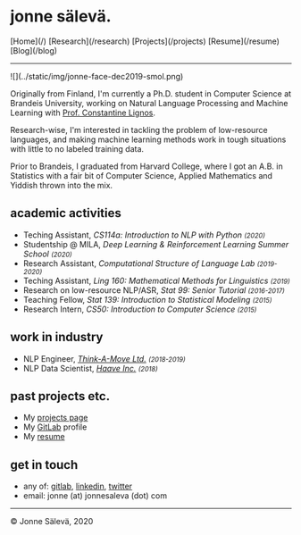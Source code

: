 <div id='topheader'>

# jonne sälevä.

</div>

<thead>

<tr>

  <td>[Home](/)</td>

  <td>[Research](/research)</td>

  <td>[Projects](/projects)</td>

  <td>[Resume](/resume)</td>

  <td>[Blog](/blog)</td>

</tr>

</thead>

---

<div id='profile'>![](../static/img/jonne-face-dec2019-smol.png)</div>
<div id='container'>

Originally from Finland, I'm currently a Ph.D. student in Computer Science at Brandeis University, working on Natural Language Processing and Machine Learning with [Prof. Constantine Lignos](https://lignos.org).

Research-wise, I'm interested in tackling the problem of low-resource languages, and making machine learning methods work in tough situations with little to no labeled training data.

Prior to Brandeis, I graduated from Harvard College, where I got an A.B. in Statistics with a fair bit of Computer Science, Applied Mathematics and Yiddish thrown into the mix.

## academic activities

- Teching Assistant, *CS114a: Introduction to NLP with Python <small>(2020)</small>*
- Studentship @ MILA, *Deep Learning & Reinforcement Learning Summer School <small>(2020)</small>*
- Research Assistant, *Computational Structure of Language Lab <small>(2019-2020)</small>*
- Teching Assistant, *Ling 160: Mathematical Methods for Linguistics <small>(2019)</small>*
- Research on low-resource NLP/ASR, *Stat 99: Senior Tutorial <small>(2016-2017)</small>*
- Teaching Fellow, *Stat 139: Introduction to Statistical Modeling <small>(2015)</small>*
- Research Intern, *CS50: Introduction to Computer Science <small>(2015)</small>*

## work in industry

- NLP Engineer, *[Think-A-Move Ltd.](http://think-a-move.com/) <small>(2018-2019)</small>*
- NLP Data Scientist, *[Haave Inc.](http://www.haave.io) <small>(2018)</small>*

## past projects etc.

- My [projects page](/projects) 
- My [GitLab](https://www.gitlab.com/jonnesaleva) profile
- My [resume](/resume)

## get in touch

- any of: [gitlab](https://www.gitlab.com/jonnesaleva), [linkedin](https://linkedin.com/in/jonnesaleva), [twitter](https://twitter.com/jonnesaleva)
- email: jonne (at) jonnesaleva (dot) com

</div>

---

<tfoot>

<tr>

  <td>© Jonne Sälevä, 2020</td>

</tr>

</tfoot>
